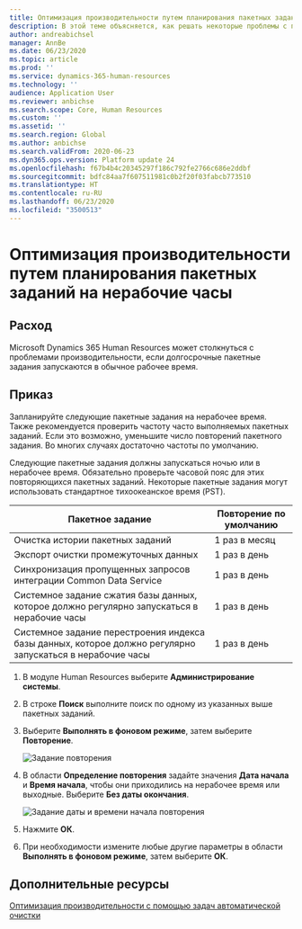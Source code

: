 ```yaml
---
title: Оптимизация производительности путем планирования пакетных заданий на нерабочие часы
description: В этой теме объясняется, как решать некоторые проблемы с производительностью в Microsoft Dynamics 365 Human Resources путем планирования пакетных заданий на нерабочие часы.
author: andreabichsel
manager: AnnBe
ms.date: 06/23/2020
ms.topic: article
ms.prod: ''
ms.service: dynamics-365-human-resources
ms.technology: ''
audience: Application User
ms.reviewer: anbichse
ms.search.scope: Core, Human Resources
ms.custom: ''
ms.assetid: ''
ms.search.region: Global
ms.author: anbichse
ms.search.validFrom: 2020-06-23
ms.dyn365.ops.version: Platform update 24
ms.openlocfilehash: f67b4b4c20345297f186c792fe2766c686e2ddbf
ms.sourcegitcommit: bdfc84aa7f607511981c0b2f20f03fabcb773510
ms.translationtype: HT
ms.contentlocale: ru-RU
ms.lasthandoff: 06/23/2020
ms.locfileid: "3500513"
---
```

# <a name="optimize-performance-by-scheduling-batch-jobs-after-hours"></a>Оптимизация производительности путем планирования пакетных заданий на нерабочие часы

## <a name="issue"></a>Расход

Microsoft Dynamics 365 Human Resources может столкнуться с проблемами производительности, если долгосрочные пакетные задания запускаются в обычное рабочее время.

## <a name="resolution"></a>Приказ

Запланируйте следующие пакетные задания на нерабочее время. Также рекомендуется проверить частоту часто выполняемых пакетных заданий. Если это возможно, уменьшите число повторений пакетного задания. Во многих случаях достаточно частоты по умолчанию.

Следующие пакетные задания должны запускаться ночью или в нерабочее время. Обязательно проверьте часовой пояс для этих повторяющихся пакетных заданий. Некоторые пакетные задания могут использовать стандартное тихоокеанское время (PST).

| Пакетное задание | Повторение по умолчанию |
| --- | --- |
| Очистка истории пакетных заданий | 1 раз в месяц |
| Экспорт очистки промежуточных данных | 1 раз в день |
| Синхронизация пропущенных запросов интеграции Common Data Service | 1 раз в день |
| Системное задание сжатия базы данных, которое должно регулярно запускаться в нерабочие часы | 1 раз в день |
| Системное задание перестроения индекса базы данных, которое должно регулярно запускаться в нерабочие часы | 1 раз в день |

1. В модуле Human Resources выберите **Администрирование системы**.

2. В строке **Поиск** выполните поиск по одному из указанных выше пакетных заданий.

3. Выберите **Выполнять в фоновом режиме**, затем выберите **Повторение**.

   ![Задание повторения](media/talent-batch-history-cleanup-recurrence.png)

4. В области **Определение повторения** задайте значения **Дата начала** и **Время начала**, чтобы они приходились на нерабочее время или выходные. Выберите **Без даты окончания**. 

   ![Задание даты и времени начала повторения](media/talent-batch-history-cleanup-define-recurrence.png)

5. Нажмите **ОК**.

6. При необходимости измените любые другие параметры в области **Выполнять в фоновом режиме**, затем выберите **ОК**.

## <a name="additional-resources"></a>Дополнительные ресурсы

[Оптимизация производительности с помощью задач автоматической очистки](hr-admin-troubleshooting-batch-history.md)
